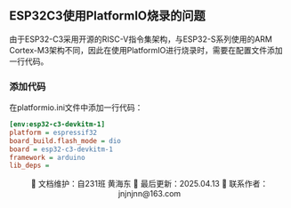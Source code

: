 ## ESP32C3使用PlatformIO烧录的问题

由于ESP32-C3采用开源的RISC-V指令集架构，与ESP32-S系列使用的ARM Cortex-M3架构不同，因此在使用PlatformIO进行烧录时，需要在配置文件添加一行代码。

### 添加代码

在platformio.ini文件中添加一行代码：

```ini
[env:esp32-c3-devkitm-1]
platform = espressif32
board_build.flash_mode = dio
board = esp32-c3-devkitm-1
framework = arduino
lib_deps =
```

<div align="center">
🎨 文档维护：自231班 黄海东 
📅 最后更新：2025.04.13  
📧 联系作者：jnjnjnn@163.com
</div>